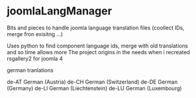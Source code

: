 # joomlaLangManager
Bits and pieces to handle joomla language translation files (coollect IDs, merge fron exisitng ...)

Uses python to find component language ids, merge with old translations and so time allows more
The project origins in the needs when i recreated rsgallery2 for joomla 4


german tranlations

de-AT	German (Austria)
de-CH	German (Switzerland)
de-DE	German (Germany)
de-LI	German (Liechtenstein)
de-LU	German (Luxembourg)


